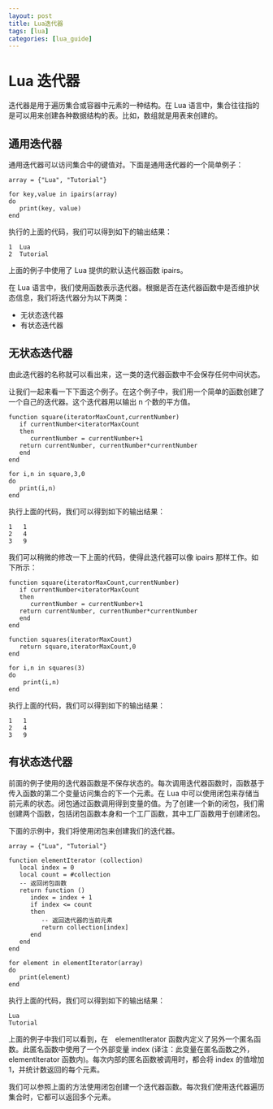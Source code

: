 ```yaml
---
layout: post
title: Lua迭代器  
tags: [lua]
categories: [lua_guide]
---
```

# Lua 迭代器  

迭代器是用于遍历集合或容器中元素的一种结构。在 Lua 语言中，集合往往指的是可以用来创建各种数据结构的表。比如，数组就是用表来创建的。  

## 通用迭代器  

通用迭代器可以访问集合中的键值对。下面是通用迭代器的一个简单例子：  

```
array = {"Lua", "Tutorial"}

for key,value in ipairs(array) 
do
   print(key, value)
end
```  

执行的上面的代码，我们可以得到如下的输出结果：  

```
1  Lua
2  Tutorial
```  

上面的例子中使用了 Lua 提供的默认迭代器函数 ipairs。 
 
在 Lua 语言中，我们使用函数表示迭代器。根据是否在迭代器函数中是否维护状态信息，我们将迭代器分为以下两类：  

<ul>
	<li>无状态迭代器</li>  
	<li>有状态迭代器</li>
</ul>  

## 无状态迭代器  

由此迭代器的名称就可以看出来，这一类的迭代器函数中不会保存任何中间状态。 
 
让我们一起来看一下下面这个例子。在这个例子中，我们用一个简单的函数创建了一个自己的迭代器。这个迭代器用以输出 n 个数的平方值。  

```
function square(iteratorMaxCount,currentNumber)
   if currentNumber<iteratorMaxCount
   then
      currentNumber = currentNumber+1
   return currentNumber, currentNumber*currentNumber
   end
end

for i,n in square,3,0
do
   print(i,n)
end
```  

执行上面的代码，我们可以得到如下的输出结果：  

```
1	1
2	4
3	9
```  

我们可以稍微的修改一下上面的代码，使得此迭代器可以像 ipairs 那样工作。如下所示：  

```
function square(iteratorMaxCount,currentNumber)
   if currentNumber<iteratorMaxCount
   then
      currentNumber = currentNumber+1
   return currentNumber, currentNumber*currentNumber
   end
end

function squares(iteratorMaxCount)
   return square,iteratorMaxCount,0
end  

for i,n in squares(3)
do 
	print(i,n)
end
```  
执行上面的代码，我们可以得到如下的输出结果：  

```
1	1
2	4
3	9
```  

## 有状态迭代器  

前面的例子使用的迭代器函数是不保存状态的。每次调用迭代器函数时，函数基于传入函数的第二个变量访问集合的下一个元素。在 Lua 中可以使用闭包来存储当前元素的状态。闭包通过函数调用得到变量的值。为了创建一个新的闭包，我们需创建两个函数，包括闭包函数本身和一个工厂函数，其中工厂函数用于创建闭包。  

下面的示例中，我们将使用闭包来创建我们的迭代器。  

```
array = {"Lua", "Tutorial"}

function elementIterator (collection)
   local index = 0
   local count = #collection
   -- 返回闭包函数
   return function ()
      index = index + 1
      if index <= count
      then
         -- 返回迭代器的当前元素
         return collection[index]
      end
   end
end

for element in elementIterator(array)
do
   print(element)
end
```  

执行上面的代码，我们可以得到如下的输出结果：  

```
Lua
Tutorial
```  

上面的例子中我们可以看到，在　elementIterator 函数内定义了另外一个匿名函数。此匿名函数中使用了一个外部变量 index (译注：此变量在匿名函数之外，elementIterator 函数内)。每次内部的匿名函数被调用时，都会将 index 的值增加 1，并统计数返回的每个元素。 
 
我们可以参照上面的方法使用闭包创建一个迭代器函数。每次我们使用迭代器遍历集合时，它都可以返回多个元素。